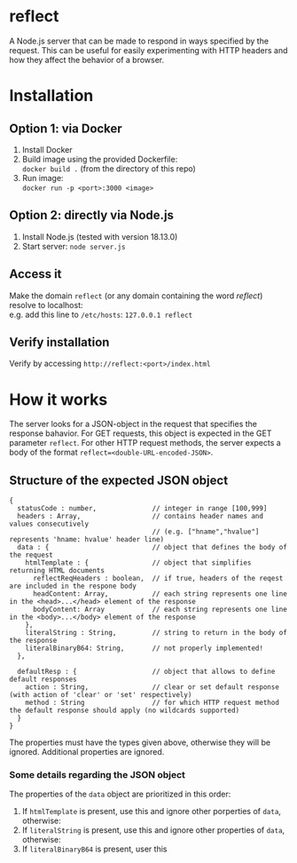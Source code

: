 # reflect
A Node.js server that can be made to respond in ways specified by the request.
This can be useful for easily experimenting with HTTP headers and how they affect the behavior of a browser.

# Installation
## Option 1: via Docker
1. Install Docker
2. Build image using the provided Dockerfile: <br>
  `docker build .` (from the directory of this repo)
3. Run image: <br>
  `docker run -p <port>:3000 <image>`

## Option 2: directly via Node.js
1. Install Node.js (tested with version 18.13.0)
2. Start server: `node server.js`

## Access it
Make the domain `reflect` (or any domain containing the word *reflect*) resolve to localhost: <br>
  e.g. add this line to `/etc/hosts`:  `127.0.0.1 reflect`

## Verify installation 
Verify by accessing `http://reflect:<port>/index.html`

# How it works
The server looks for a JSON-object in the request that specifies the response bahavior.
For GET requests, this object is expected in the GET parameter `reflect`.
For other HTTP request methods, the server expects a body of the format
`reflect=<double-URL-encoded-JSON>`.

## Structure of the expected JSON object
```
{
  statusCode : number,              // integer in range [100,999]
  headers : Array,                  // contains header names and values consecutively 
                                    // (e.g. ["hname","hvalue"] represents 'hname: hvalue' header line)
  data : {                          // object that defines the body of the request
    htmlTemplate : {                // object that simplifies returning HTML documents
      reflectReqHeaders : boolean,  // if true, headers of the reqest are included in the respone body
      headContent: Array,           // each string represents one line in the <head>...</head> element of the response
      bodyContent: Array            // each string represents one line in the <body>...</body> element of the response
    },
    literalString : String,         // string to return in the body of the response
    literalBinaryB64: String,       // not properly implemented!
  },
  
  defaultResp : {                   // object that allows to define default responses
    action : String,                // clear or set default response (with action of 'clear' or 'set' respectively)
    method : String                 // for which HTTP request method the default response should apply (no wildcards supported)
  }
}
```

The properties must have the types given above, otherwise they will be ignored.
Additional properties are ignored.

### Some details regarding the JSON object
The properties of the `data` object are prioritized in this order: 
1. If `htmlTemplate` is present, use this and ignore other porperties of `data`, otherwise:
2. If `literalString` is present, use this and ignore other properties of `data`, otherwise:
3. If `literalBinaryB64` is present, user this
